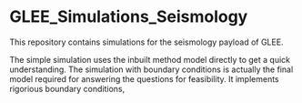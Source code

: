 # GLEE_Simulations_Seismology
This repository contains simulations for the seismology payload of GLEE.

The simple simulation uses the inbuilt method model directly to get a quick understanding.
The simulation with boundary conditions is actually the final model required for answering the questions for feasibility. It implements rigorious boundary conditions,
